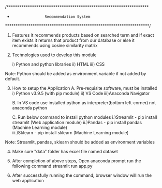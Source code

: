 /*******************************************************************
*           		 Recommendation System
********************************************************************/

1. Features
   It recommends products based on searched term and if exact item exists it returns that product from our database or else it recommends using cosine similarity matrix


2. Technologies used to develop this module

	i) 	Python and python libraries
	ii) 	HTML
	iii) 	CSS

Note: Python should be added as environment variable if not added by default.

3. How to setup the Application
	A. Pre-requisite software, must be installed
	  i) Python v3.9.5 (with pip module)
	 ii) VS Code
	iii)Anaconda Navigator

	B. In VS code use installed python as interpreter(bottom left-corner) not anaconda python
				  
	C. Run below command to install python modules
	 	i.)Streamlit - pip install streamlit	(Web application module)
		ii.)Pandas - pip install pandas		(Machine Learning module)		
		iii.)Sklearn - pip install sklearn	(Machine Learning module)	

Note: Streamlit, pandas, sklearn should be added as environment variables

4. Make sure "data" folder has excel file named dataset


5. After completion of above steps, Open anaconda prompt run the following command
	streamlit run app.py
   
5. After successfully running the command, browser window will run the web application
	
